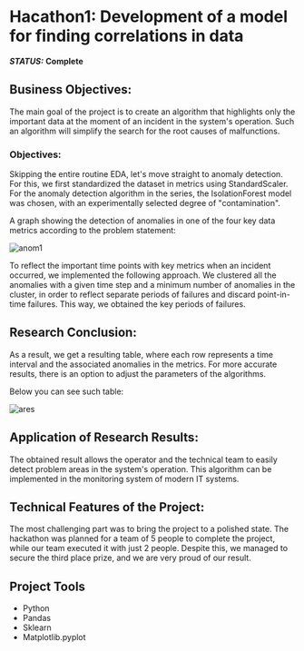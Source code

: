 # Hacathon1: Development of a model for finding correlations in data



***STATUS:*** **Complete**


## Business Objectives:

The main goal of the project is to create an algorithm that highlights only the important data at the moment of an incident in the system's operation. Such an algorithm will simplify the search for the root causes of malfunctions.

### Objectives:

Skipping the entire routine EDA, let's move straight to anomaly detection.
For this, we first standardized the dataset in metrics using StandardScaler. For the anomaly detection algorithm in the series, the IsolationForest model was chosen, with an experimentally selected degree of "contamination".

A graph showing the detection of anomalies in one of the four key data metrics according to the problem statement:

<img src="https://i.imgur.com/CxRd18a.png" alt="anom1"/>

To reflect the important time points with key metrics when an incident occurred, we implemented the following approach. We clustered all the anomalies with a given time step and a minimum number of anomalies in the cluster, in order to reflect separate periods of failures and discard point-in-time failures. This way, we obtained the key periods of failures.


## Research Conclusion:

As a result, we get a resulting table, where each row represents a time interval and the associated anomalies in the metrics.
For more accurate results, there is an option to adjust the parameters of the algorithms.

Below you can see such table:

<img src="https://i.imgur.com/91uT8rB.png" alt="ares"/>

## Application of Research Results:

The obtained result allows the operator and the technical team to easily detect problem areas in the system's operation. This algorithm can be implemented in the monitoring system of modern IT systems.

## Technical Features of the Project:

The most challenging part was to bring the project to a polished state. The hackathon was planned for a team of 5 people to complete the project, while our team executed it with just 2 people. Despite this, we managed to secure the third place prize, and we are very proud of our result.


## Project Tools

- Python
- Pandas
- Sklearn
- Matplotlib.pyplot
